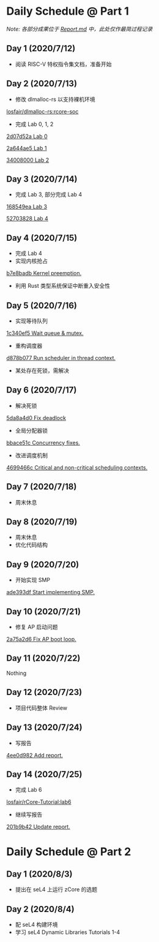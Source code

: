 # Daily Schedule @ Part 1

*Note: 各部分成果位于 [Report.md](Report.md) 中，此处仅作最简过程记录*

## Day 1 (2020/7/12)

- 阅读 RISC-V 特权指令集文档，准备开始

## Day 2 (2020/7/13)

- 修改 dlmalloc-rs 以支持裸机环境

[losfair/dlmalloc-rs:rcore-soc](https://github.com/losfair/dlmalloc-rs/tree/rcore-soc)

- 完成 Lab 0, 1, 2

[2d07d52a Lab 0](https://github.com/losfair/rCore-SoC-2020/commit/2d07d52abab7f486bf4de78f7984371db9c71d85)

[2a644ae5 Lab 1](https://github.com/losfair/rCore-SoC-2020/commit/2a644ae51ce821c0e86966bd49e50abed42ed760)

[34008000 Lab 2](https://github.com/losfair/rCore-SoC-2020/commit/34008000720500f055e775f6afd33e9d26b8b0e2)

## Day 3 (2020/7/14)

- 完成 Lab 3, 部分完成 Lab 4

[168549ea Lab 3](https://github.com/losfair/rCore-SoC-2020/commit/168549ea20a6b3692f25716e53255d3c04edb7eb)

[52703828 Lab 4](https://github.com/losfair/rCore-SoC-2020/commit/527038286168aceac7f7516d1dac478cfc2c672c)

## Day 4 (2020/7/15)

- 完成 Lab 4
- 实现内核抢占

[b7e8badb Kernel preemption.](https://github.com/losfair/rCore-SoC-2020/commit/b7e8badb7321a7fd9397f6a98dae6b633733b701)

- 利用 Rust 类型系统保证中断重入安全性

## Day 5 (2020/7/16)

- 实现等待队列

[1c340ef5 Wait queue & mutex.](https://github.com/losfair/rCore-SoC-2020/commit/1c340ef5eeee05b8515b8804829e476b6f4ceed7)

- 重构调度器

[d878b077 Run scheduler in thread context.](https://github.com/losfair/rCore-SoC-2020/commit/d878b077b55ea75648e33bd590e41a77dc430eba)

- 某处存在死锁，需解决

## Day 6 (2020/7/17)

- 解决死锁

[5da8a4d0 Fix deadlock](https://github.com/losfair/rCore-SoC-2020/commit/5da8a4d0dd16924e5eb5d28df05cee2831fde991)

- 全局分配器锁

[bbace51c Concurrency fixes.](https://github.com/losfair/rCore-SoC-2020/commit/bbace51c1939c3d78c55c8a03feb821e057d7404)

- 改进调度机制

[4699466c Critical and non-critical scheduling contexts.](https://github.com/losfair/rCore-SoC-2020/commit/4699466c51c5802ee2af82002410bb8f7471a5ce)

## Day 7 (2020/7/18)

- 周末休息

## Day 8 (2020/7/19)

- 周末休息
- 优化代码结构

## Day 9 (2020/7/20)

- 开始实现 SMP

[ade393df Start implementing SMP.](https://github.com/losfair/rCore-SoC-2020/commit/ade393dff127f8907d03395f34c23ce3d1694a09)

## Day 10 (2020/7/21)

- 修复 AP 启动问题

[2a75a2d6 Fix AP boot loop.](https://github.com/losfair/rCore-SoC-2020/commit/2a75a2d66740246c38a0ad0857b042b4a8f5eee6)

## Day 11 (2020/7/22)

Nothing

## Day 12 (2020/7/23)

- 项目代码整体 Review

## Day 13 (2020/7/24)

- 写报告

[4ee0d982 Add report.](https://github.com/losfair/rCore-SoC-2020/commit/4ee0d9827cef8cfb4fa23775d84275d8a235d8bd)

## Day 14 (2020/7/25)

- 完成 Lab 6

[losfair/rCore-Tutorial:lab6](https://github.com/losfair/rCore-Tutorial/tree/lab6)

- 继续写报告

[201b9b42 Update report.](https://github.com/losfair/rCore-SoC-2020/commit/201b9b42eb1fa5327a6b28742acd2bec12672a28)

# Daily Schedule @ Part 2

## Day 1 (2020/8/3)

- 提出在 seL4 上运行 zCore 的选题

## Day 2 (2020/8/4)

- 配 seL4 构建环境
- 学习 seL4 Dynamic Libraries Tutorials 1-4
